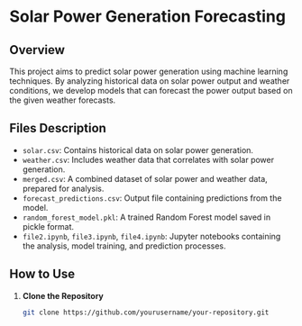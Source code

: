 # Solar Power Generation Forecasting

## Overview
This project aims to predict solar power generation using machine learning techniques. By analyzing historical data on solar power output and weather conditions, we develop models that can forecast the power output based on the given weather forecasts.

## Files Description
- `solar.csv`: Contains historical data on solar power generation.
- `weather.csv`: Includes weather data that correlates with solar power generation.
- `merged.csv`: A combined dataset of solar power and weather data, prepared for analysis.
- `forecast_predictions.csv`: Output file containing predictions from the model.
- `random_forest_model.pkl`: A trained Random Forest model saved in pickle format.
- `file2.ipynb`, `file3.ipynb`, `file4.ipynb`: Jupyter notebooks containing the analysis, model training, and prediction processes.

## How to Use
1. **Clone the Repository**
   ```bash
   git clone https://github.com/yourusername/your-repository.git
